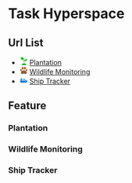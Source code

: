 # Task Hyperspace

## Url List

- ![Plantation](assets/sprout.png) [Plantation](url)
- ![Wildlife Monitoring](assets/paw.png) [Wildlife Monitoring](url)
- ![Ship Tracker](assets/ship.png) [Ship Tracker](url)

## Feature

### Plantation

### Wildlife Monitoring

### Ship Tracker
